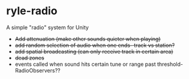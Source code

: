 # ryle-radio
A simple "radio" system for Unity

- ~~Add attenuation (make other sounds quieter when playing)~~
- ~~add random selection of audio when one ends- track vs station?~~
- ~~add spatial broadcasting (can only receive track in certain area)~~
- ~~dead zones~~
- events called when sound hits certain tune or range past threshold- RadioObservers??
